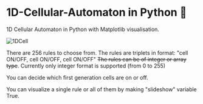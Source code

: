 # 1D-Cellular-Automaton in Python 🐜
1D Cellular Automaton in Python with Matplotlib visualisation. 

![1DCell](https://user-images.githubusercontent.com/50328147/113577585-c9e13980-9621-11eb-9327-4b7a0d7f58e6.png)

There are 256 rules to choose from.
The rules are triplets in format: 
"cell ON/OFF, cell ON/OFF, cell ON/OFF"
~~The rules can be of integer or array type~~.
Currently only integer format is supported (from 0 to 255)

You can decide which first generation cells are on or off.

You can visualize a single rule or all of them by making "slideshow" variable True.
